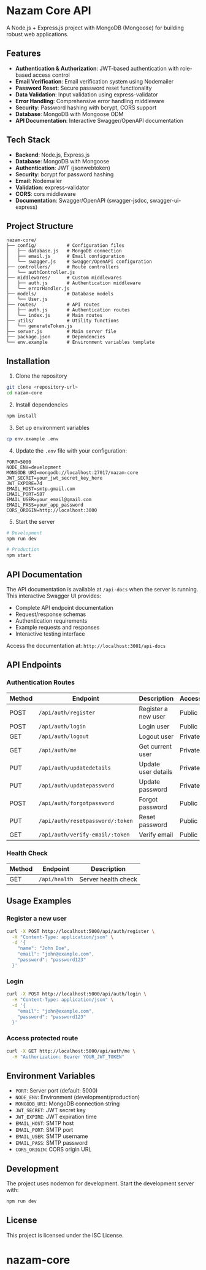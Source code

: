 # Nazam Core API

A Node.js + Express.js project with MongoDB (Mongoose) for building robust web applications.

## Features

- **Authentication & Authorization**: JWT-based authentication with role-based access control
- **Email Verification**: Email verification system using Nodemailer
- **Password Reset**: Secure password reset functionality
- **Data Validation**: Input validation using express-validator
- **Error Handling**: Comprehensive error handling middleware
- **Security**: Password hashing with bcrypt, CORS support
- **Database**: MongoDB with Mongoose ODM
- **API Documentation**: Interactive Swagger/OpenAPI documentation

## Tech Stack

- **Backend**: Node.js, Express.js
- **Database**: MongoDB with Mongoose
- **Authentication**: JWT (jsonwebtoken)
- **Security**: bcrypt for password hashing
- **Email**: Nodemailer
- **Validation**: express-validator
- **CORS**: cors middleware
- **Documentation**: Swagger/OpenAPI (swagger-jsdoc, swagger-ui-express)

## Project Structure

```
nazam-core/
├── config/           # Configuration files
│   ├── database.js   # MongoDB connection
│   ├── email.js      # Email configuration
│   └── swagger.js    # Swagger/OpenAPI configuration
├── controllers/      # Route controllers
│   └── authController.js
├── middlewares/      # Custom middlewares
│   ├── auth.js       # Authentication middleware
│   └── errorHandler.js
├── models/           # Database models
│   └── User.js
├── routes/           # API routes
│   ├── auth.js       # Authentication routes
│   └── index.js      # Main routes
├── utils/            # Utility functions
│   └── generateToken.js
├── server.js         # Main server file
├── package.json      # Dependencies
└── env.example       # Environment variables template
```

## Installation

1. Clone the repository
```bash
git clone <repository-url>
cd nazam-core
```

2. Install dependencies
```bash
npm install
```

3. Set up environment variables
```bash
cp env.example .env
```

4. Update the `.env` file with your configuration:
```env
PORT=5000
NODE_ENV=development
MONGODB_URI=mongodb://localhost:27017/nazam-core
JWT_SECRET=your_jwt_secret_key_here
JWT_EXPIRE=7d
EMAIL_HOST=smtp.gmail.com
EMAIL_PORT=587
EMAIL_USER=your_email@gmail.com
EMAIL_PASS=your_app_password
CORS_ORIGIN=http://localhost:3000
```

5. Start the server
```bash
# Development
npm run dev

# Production
npm start
```

## API Documentation

The API documentation is available at `/api-docs` when the server is running. This interactive Swagger UI provides:

- Complete API endpoint documentation
- Request/response schemas
- Authentication requirements
- Example requests and responses
- Interactive testing interface

Access the documentation at: `http://localhost:3001/api-docs`

## API Endpoints

### Authentication Routes

| Method | Endpoint | Description | Access |
|--------|----------|-------------|---------|
| POST | `/api/auth/register` | Register a new user | Public |
| POST | `/api/auth/login` | Login user | Public |
| GET | `/api/auth/logout` | Logout user | Private |
| GET | `/api/auth/me` | Get current user | Private |
| PUT | `/api/auth/updatedetails` | Update user details | Private |
| PUT | `/api/auth/updatepassword` | Update password | Private |
| POST | `/api/auth/forgotpassword` | Forgot password | Public |
| PUT | `/api/auth/resetpassword/:token` | Reset password | Public |
| GET | `/api/auth/verify-email/:token` | Verify email | Public |

### Health Check

| Method | Endpoint | Description |
|--------|----------|-------------|
| GET | `/api/health` | Server health check |

## Usage Examples

### Register a new user
```bash
curl -X POST http://localhost:5000/api/auth/register \
  -H "Content-Type: application/json" \
  -d '{
    "name": "John Doe",
    "email": "john@example.com",
    "password": "password123"
  }'
```

### Login
```bash
curl -X POST http://localhost:5000/api/auth/login \
  -H "Content-Type: application/json" \
  -d '{
    "email": "john@example.com",
    "password": "password123"
  }'
```

### Access protected route
```bash
curl -X GET http://localhost:5000/api/auth/me \
  -H "Authorization: Bearer YOUR_JWT_TOKEN"
```

## Environment Variables

- `PORT`: Server port (default: 5000)
- `NODE_ENV`: Environment (development/production)
- `MONGODB_URI`: MongoDB connection string
- `JWT_SECRET`: JWT secret key
- `JWT_EXPIRE`: JWT expiration time
- `EMAIL_HOST`: SMTP host
- `EMAIL_PORT`: SMTP port
- `EMAIL_USER`: SMTP username
- `EMAIL_PASS`: SMTP password
- `CORS_ORIGIN`: CORS origin URL

## Development

The project uses nodemon for development. Start the development server with:

```bash
npm run dev
```

## License

This project is licensed under the ISC License.
# nazam-core
